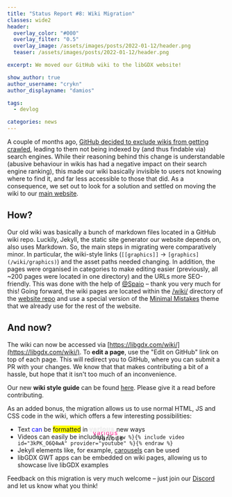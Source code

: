 ```yaml
---
title: "Status Report #8: Wiki Migration"
classes: wide2
header:
  overlay_color: "#000"
  overlay_filter: "0.5"
  overlay_image: /assets/images/posts/2022-01-12/header.png
  teaser: /assets/images/posts/2022-01-12/header.png

excerpt: We moved our GitHub wiki to the libGDX website!

show_author: true
author_username: "crykn"
author_displayname: "damios"

tags:
  - devlog

categories: news
---
```


A couple of months ago, [GitHub decided to exclude wikis from getting crawled](https://github.com/github/feedback/discussions/4992#discussioncomment-1448177), leading to them not being indexed by (and thus findable via) search engines. While their reasoning behind this change is understandable (abusive behaviour in wikis has had a negative impact on their search engine ranking), this made our wiki basically invisible to users not knowing where to find it, and far less accessible to those that did. As a consequence, we set out to look for a solution and settled on moving the wiki to our [main website](/wiki/).

## How?
Our old wiki was basically a bunch of markdown files located in a GitHub wiki repo. Luckily, Jekyll, the static site generator our website depends on, also uses Markdown. So, the main steps in migrating were comparatively minor. In particular, the wiki-style links (`[[graphics]]` -> `[graphics](/wiki/graphics)`) and the asset paths needed changing. In addition, the pages were organised in categories to make editing easier (previously, all ~200 pages were located in one directory) and the URLs more SEO-friendly. This was done with the help of [@Spaio](https://github.com/Spaio) – thank you very much for this! Going forward, the wiki pages are located within the [/wiki/](https://github.com/libgdx/libgdx.github.io/tree/dev/wiki) directory of the [website repo](https://github.com/libgdx/libgdx.github.io) and use a special version of the [Minimal Mistakes](https://mmistakes.github.io/minimal-mistakes/) theme that we already use for the rest of the website.

## And now?
The wiki can now be accessed via [https://libgdx.com/wiki/](https://libgdx.com/wiki/). To **edit a page**, use the "Edit on GitHub" link on top of each page. This will redirect you to GitHub, where you can submit a PR with your changes. We know that that makes contributing a bit of a hassle, but hope that it isn't too much of an inconvenience.

Our new **wiki style guide** can be found [here](/wiki/misc/wiki-style-guide). Please give it a read before contributing.

As an added bonus, the migration allows us to use normal HTML, JS and CSS code in the wiki, which offers a few interesting possibilities:

<style>
.example {
  background-color: yellow;
}
.example:hover {
  background-color: orange;
}
.example2 {
  padding-top: -10px;
  transform: translate(-50%, -50%);
	letter-spacing:0.1em;
  -webkit-text-fill-color: transparent;
  -webkit-text-stroke-width: 2px;
  -webkit-text-stroke-color: #eeeeee;
  text-shadow:
						8px 8px #ff1f8f,
						20px 20px #000000;
}
</style>

- Text <span style="color:blue">can</span> be <span class="example">formatted</span> in <span class="example2">various</span> new ways
- Videos can easily be included: `{% raw %}{% include video id="3kPK_O6Q4wA" provider="youtube" %}{% endraw %}`
- Jekyll elements like, for example, [carousels](https://github.com/libgdx/libgdx.github.io/wiki/Custom-Additions#carousel) can be used
- libGDX GWT apps can be embedded on wiki pages, allowing us to showcase live libGDX examples

Feedback on this migration is very much welcome – just join our [Discord](/community/discord/) and let us know what you think!
